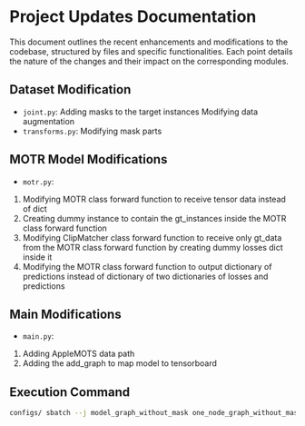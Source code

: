 # Project Updates Documentation

This document outlines the recent enhancements and modifications to the codebase, structured by files and specific functionalities. Each point details the nature of the changes and their impact on the corresponding modules.

## Dataset Modification
- `joint.py`: Adding masks to the target instances Modifying data augmentation
- `transforms.py`: Modifying mask parts

## MOTR Model Modifications
- `motr.py`:
1. Modifying MOTR class forward function to receive tensor data instead of dict
2. Creating dummy instance to contain the gt_instances inside the MOTR class forward function
3. Modifying ClipMatcher class forward function to receive only gt_data from the MOTR class forward function by creating dummy losses dict inside it
4. Modifying the MOTR class forward function to output dictionary of predictions instead of dictionary of two dictionaries of losses and predictions

## Main Modifications
- `main.py`:
1. Adding AppleMOTS data path
2. Adding the add_graph to map model to tensorboard

## Execution Command
```bash 
configs/ sbatch --j model_graph_without_mask one_node_graph_without_mask.sh

```